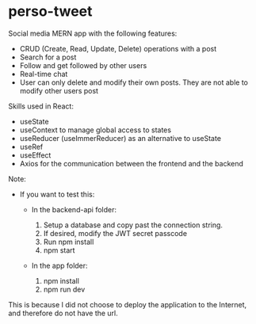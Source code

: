# perso-tweet
Social media MERN app with the following features:
- CRUD (Create, Read, Update, Delete) operations with a post
- Search for a post
- Follow and get followed by other users
- Real-time chat
- User can only delete and modify their own posts. They are not able to modify other users post

Skills used in React:
- useState
- useContext to manage global access to states
- useReducer (useImmerReducer) as an alternative to useState 
- useRef
- useEffect
- Axios for the communication between the frontend and the backend

Note:
- If you want to test this:
  - In the backend-api folder: 
      1. Setup a database and copy past the connection string.
      2. If desired, modify the JWT secret passcode
      3. Run npm install
      4. npm start
      
  - In the app folder:
      1. npm install
      2. npm run dev
      
 This is because I did not choose to deploy the application to the Internet, and therefore do not have the url.
    
